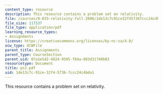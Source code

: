 ```yaml
---
content_type: resource
description: This resource contains a problem set on relativity.
file: /courses/8-033-relativity-fall-2006/1de13c7c91ce32f457367ccc24c4bda1_ps2.pdf
file_size: 117537
file_type: application/pdf
learning_resource_types:
- Assignments
license: https://creativecommons.org/licenses/by-nc-sa/4.0/
ocw_type: OCWFile
parent_title: Assignments
parent_type: CourseSection
parent_uid: 07a1e5d2-4824-9505-f84a-083d31740b03
resourcetype: Document
title: ps2.pdf
uid: 1de13c7c-91ce-32f4-5736-7ccc24c4bda1
---
```

This resource contains a problem set on relativity.